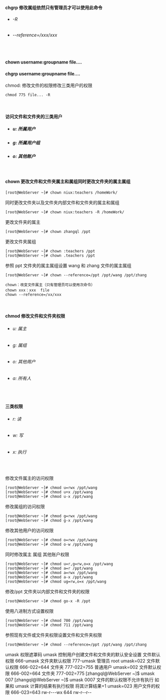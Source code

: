 
<br>

#### chgrp 修改属组依然只有管理员才可以使用此命令
  * ###### -R
  * ###### --reference=/xxx/xxx      

<br>

#### chown username:groupname file....

#### chgrp username:groupname file....

chmod: 修改文件的权限修改三类用户的权限
```shell
chmod 775 file... -R
```

<br>

#### 访问文件和文件夹的三类用户
* ##### u: 所属用户
* ##### g: 所属用户组
* ##### o: 其他账户

<br>

#### chown 更改文件和文件夹属主和属组同时更改文件夹的属主属组
```shell
[root@WebServer ~]# chown niux:teachers /homeWork/
```

同时更改文件夹以及文件夹内部文件和文件夹的属主和属组
```shell
[root@WebServer ~]# chown niux:teachers -R /homeWork/
```

更改文件夹的属主
```shell
[root@WebServer ~]# chown zhangql /ppt
```

更改文件夹属组
```shell
[root@WebServer ~]# chown :teachers /ppt
[root@WebServer ~]# chown .teachers /ppt
```

参照 ppt 文件夹的属主属组设置 wang 和 zhang 文件的属主属组
```shell
[root@WebServer ~]# chown --reference=/ppt /ppt/wang /ppt/zhang
```

```shell
chown：改变文件属主（只有管理员可以使用次命令）
chown xxx：xxx  file 
chown --reference=/xx/xxx
```

<br>

#### chmod 修改文件和文件夹权限
* ###### u: 属主
* ###### g: 属组
* ###### o: 其他用户
* ###### a: 所有人

<br> 

#### 三类权限
* ###### r: 读
* ###### w: 写
* ###### x: 执行

<br>

修改文件属主的访问权限
```shell
[root@WebServer ~]# chmod u=rwx /ppt/wang
[root@WebServer ~]# chmod u+x /ppt/wang
[root@WebServer ~]# chmod u-x /ppt/wang
```

修改属组的访问权限
```shell
[root@WebServer ~]# chmod g=rwx /ppt/wang
[root@WebServer ~]# chmod g-x /ppt/wang
```

修改其他用户的访问权限
```shell
[root@WebServer ~]# chmod o=rwx /ppt/wang
[root@WebServer ~]# chmod o-w /ppt/wang
```

同时修改属主 属组 其他账户权限
```shell
[root@WebServer ~]# chmod u=r,g=rw,o=x /ppt/wang
[root@WebServer ~]# chmod a=r /ppt/wang
[root@WebServer ~]# chmod a=rwx /ppt/wang
[root@WebServer ~]# chmod a-x /ppt/wang
[root@WebServer ~]# chmod ug=rw,o=x /ppt/wang
```

修改/ppt 文件夹以内部文件和文件夹的权限
```shell
[root@WebServer ~]# chmod go-x -R /ppt
```

使用八进制方式设置权限
```shell
[root@WebServer ~]# chmod 700 /ppt/wang
[root@WebServer ~]# chmod 711 /ppt/wang
```

参照现有文件或文件夹权限设置文件和文件夹权限
```shell
[root@WebServer ~]# chmod --reference=/ppt /ppt/wang /ppt/zhang
```

umask
权限遮罩码 umask 控制用户创建文件和文件夹的默认安全设置
文件默认权限
666-umask
文件夹默认权限
777-umask
管理员 root umask=022 文件默认权限 666-022=644 文件夹 777-022=755
普通用户 umask=002 文件默认权限 666-002=664 文件夹 777-002=775
[zhangql@WebServer ~]$ umask 007
[zhangql@WebServer ~]$ umask
0007
文件的默认权限不允许有执行 如果和 umask 计算的结果有执行权限 将其计算结果+1
umask=023
用户文件的权限 666-023=643
rw-r---wx
644 rw-r--r--



